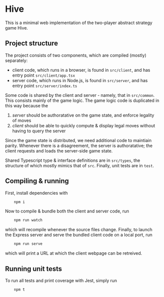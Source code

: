 # Hive
This is a minimal web implementation of the two-player abstract strategy game Hive.

## Project structure

The project consists of two components, which are compiled (mostly) separately:
- client code, which runs in a browser, is found in
    ```src/client```,
    and has entry point
    ```src/client/app.tsx```
- server code, which runs in Node.js, is found in
    ```src/server```,
    and has entry point
    ```src/server/index.ts```

Some code is shared by the client and server - namely, that in
```src/common```. This consists mainly of the game logic. The game logic code is duplicated in this way because the
1. *server* should be authoratative on the game state, and enforce legality of moves
2. *client* should be able to quickly compute & display legal moves without having to query the server

Since the game state is distributed, we need additional code to maintiain parity. Whenever there is a disagreement, the server is authoratative; the client requests and loads the server-side game state.

Shared Typescript type & interface definitions are in ```src/types```, the structure of which mostly mimics that of ```src```. Finally, unit tests are in ```test```.

## Compiling & running

First, install dependencies with
```bash
    npm i
```
Now to compile & bundle both the client and server code, run
```bash
    npm run watch
```
which will recompile whenever the source files change. Finally, to launch the Express server and serve the bundled client code on a local port, run
```bash
    npm run serve
```
which will print a URL at which the client webpage can be retreived.

## Running unit tests

To run all tests and print coverage with Jest, simply run
```bash
    npm t
```